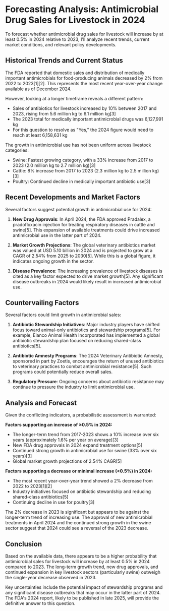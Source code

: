 # Forecasting Analysis: Antimicrobial Drug Sales for Livestock in 2024

To forecast whether antimicrobial drug sales for livestock will increase by at least 0.5% in 2024 relative to 2023, I'll analyze recent trends, current market conditions, and relevant policy developments.

## Historical Trends and Current Status

The FDA reported that domestic sales and distribution of medically important antimicrobials for food-producing animals decreased by 2% from 2022 to 2023[1][2]. This represents the most recent year-over-year change available as of December 2024.

However, looking at a longer timeframe reveals a different pattern:

- Sales of antibiotics for livestock increased by 10% between 2017 and 2023, rising from 5.6 million kg to 6.1 million kg[3]
- The 2023 total for medically important antimicrobial drugs was 6,127,991 kg
- For this question to resolve as "Yes," the 2024 figure would need to reach at least 6,158,631 kg

The growth in antimicrobial use has not been uniform across livestock categories:

- Swine: Fastest growing category, with a 33% increase from 2017 to 2023 (2.0 million kg to 2.7 million kg)[3]
- Cattle: 8% increase from 2017 to 2023 (2.3 million kg to 2.5 million kg)[3]
- Poultry: Continued decline in medically important antibiotic use[3]

## Recent Developments and Market Factors

Several factors suggest potential growth in antimicrobial use for 2024:

1. **New Drug Approvals**: In April 2024, the FDA approved Pradalex, a pradofloxacin injection for treating respiratory diseases in cattle and swine[5]. This expansion of available treatments could drive increased antimicrobial use in the latter part of 2024.

2. **Market Growth Projections**: The global veterinary antibiotics market was valued at USD 5.10 billion in 2024 and is projected to grow at a CAGR of 2.54% from 2025 to 2030[5]. While this is a global figure, it indicates ongoing growth in the sector.

3. **Disease Prevalence**: The increasing prevalence of livestock diseases is cited as a key factor expected to drive market growth[5]. Any significant disease outbreaks in 2024 would likely result in increased antimicrobial use.

## Countervailing Factors

Several factors could limit growth in antimicrobial sales:

1. **Antibiotic Stewardship Initiatives**: Major industry players have shifted focus toward animal-only antibiotics and stewardship programs[5]. For example, Elanco Animal Health Incorporated has implemented a global antibiotic stewardship plan focused on reducing shared-class antibiotics[5].

2. **Antibiotic Amnesty Programs**: The 2024 Veterinary Antibiotic Amnesty, sponsored in part by Zoetis, encourages the return of unused antibiotics to veterinary practices to combat antimicrobial resistance[5]. Such programs could potentially reduce overall sales.

3. **Regulatory Pressure**: Ongoing concerns about antibiotic resistance may continue to pressure the industry to limit antimicrobial use.

## Analysis and Forecast

Given the conflicting indicators, a probabilistic assessment is warranted:

**Factors supporting an increase of ≥0.5% in 2024:**
- The longer-term trend from 2017-2023 shows a 10% increase over six years (approximately 1.6% per year on average)[3]
- New FDA drug approvals in 2024 expand treatment options[5]
- Continued strong growth in antimicrobial use for swine (33% over six years)[3]
- Global market growth projections of 2.54% CAGR[5]

**Factors supporting a decrease or minimal increase (<0.5%) in 2024:**
- The most recent year-over-year trend showed a 2% decrease from 2022 to 2023[1][2]
- Industry initiatives focused on antibiotic stewardship and reducing shared-class antibiotics[5]
- Continuing decline in use for poultry[3]

The 2% decrease in 2023 is significant but appears to be against the longer-term trend of increasing use. The approval of new antimicrobial treatments in April 2024 and the continued strong growth in the swine sector suggest that 2024 could see a reversal of the 2023 decrease.

## Conclusion

Based on the available data, there appears to be a higher probability that antimicrobial sales for livestock will increase by at least 0.5% in 2024 compared to 2023. The long-term growth trend, new drug approvals, and continued expansion in key livestock sectors (particularly swine) outweigh the single-year decrease observed in 2023.

Key uncertainties include the potential impact of stewardship programs and any significant disease outbreaks that may occur in the latter part of 2024. The FDA's 2024 report, likely to be published in late 2025, will provide the definitive answer to this question.